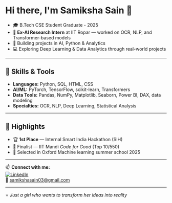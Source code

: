 # Hi there, I'm Samiksha Sain 👋

- 🎓 B.Tech CSE Student Graduate - 2025 
- 🔬 **Ex-AI Research Intern** at IIT Ropar — worked on OCR, NLP, and Transformer-based models 
- 🚀 Building projects in AI, Python & Analytics
- 💻 Exploring Deep Learning & Data Analytics through real-world projects

---

## 🚀 Skills & Tools
- **Languages:** Python, SQL, HTML, CSS
- **AI/ML:** PyTorch, TensorFlow, scikit-learn, Transformers
- **Data Tools:** Pandas, NumPy, Matplotlib, Seaborn, Power BI, DAX, data modeling
- **Specialties:** OCR, NLP, Deep Learning, Statistical Analysis

---

## 📌 Highlights
- 🏆 **1st Place** — Internal Smart India Hackathon (SIH)  
- 🎯 Finalist — IIT Mandi *Code for Good* (Top 10/550)  
- 🚀 Selected in Oxford Machine learning summer school 2025

---

📫 **Connect with me:**  
[![LinkedIn](https://img.shields.io/badge/LinkedIn-blue?logo=linkedin&logoColor=white)](https://linkedin.com/in/samiksha-sain)  
📧 [samikshasain03@gmail.com](mailto:samikshasain03@gmail.com)

---
⭐ _Just a girl who wants to transform her ideas into reality_
